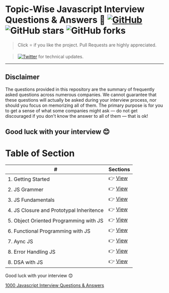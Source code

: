 # Topic-Wise Javascript Interview Questions & Answers 🌹 [![GitHub](https://img.shields.io/github/license/nikhilrstg18/iq?color=blue)](https://github.com/nikhilrstg18/iq/blob/master/LICENSE.md) ![GitHub stars](https://img.shields.io/github/stars/nikhilrstg18/iq) ![GitHub forks](https://img.shields.io/github/forks/nikhilrstg18/iq)

> Click :star: if you like the project. Pull Requests are highly appreciated.

> [![Twitter](https://img.shields.io/twitter/follow/rustagi_nikhil?label=Follow%20%40rustagi_nikhil&style=social)](https://twitter.com/rustagi_nikhil) for technical updates.

---

## Disclaimer

The questions provided in this repository are the summary of frequently asked questions across numerous companies. We cannot guarantee that these questions will actually be asked during your interview process, nor should you focus on memorizing all of them. The primary purpose is for you to get a sense of what some companies might ask — do not get discouraged if you don't know the answer to all of them ⁠— that is ok!

Good luck with your interview 😊
---
# Table of Section
| #                                        | Sections                       |
| ---------------------------------------- | ------------------------------ |
| 1. Getting Started                       | 👉 [View](./getting-started.md) |
| 2. JS Grammer                            | 👉 [View](./basics.md)          |
| 3. JS Fundamentals                       | 👉 [View](./fundamentals.md)    |
| 4. JS Closure and Prototypal Inheritence | 👉 [View](./2-pillars.md)       |
| 5. Object Oriented Programming with JS   | 👉 [View](./oop-js.md)          |
| 6. Functional Programming with JS        | 👉 [View](./fp-js.md)           |
| 7. Aync JS                               | 👉 [View](./async-js.md)        |
| 8. Error Handling JS                     | 👉 [View](./error-js.md)        |
| 8. DSA with JS                           | 👉 [View](./dsa.md)             |


Good luck with your interview 😊

[1000 Javascript Interview Questions & Answers](./iq.md)



